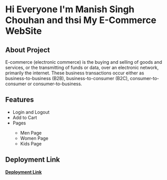 # Hi Everyone I'm Manish Singh Chouhan and thsi My E-Commerce WebSite
## About Project
E-commerce (electronic commerce) is the buying and selling of goods and services, or the transmitting of funds or data, over an electronic network, primarily the internet. These business transactions occur either as business-to-business (B2B), business-to-consumer (B2C), consumer-to-consumer or consumer-to-business.

## Features
<ul>
<li>Login and Logout</li>
<li>Add to Cart</li>
  <li>Pages</li>
<ul>
<li>Men Page</li>
<li>Women Page</li>
<li>Kids Page</li>
</ul>


</ul>




## Deployment Link

 **[Deployment Link](https://62ff3ae9d580be4ed3244f0a--e-com-website.netlify.app/)**




